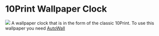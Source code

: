 # 10Print Wallpaper Clock
 ![](https://raw.githubusercontent.com/Sticks6110/10Print-Wallpaper-Clock/10Print.png)
 A wallpaper clock that is in the form of the classic 10Print.
 To use this wallpaper you need [AutoWall](https://github.com/SegoCode/AutoWall)
